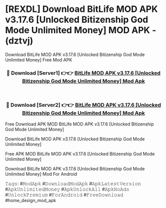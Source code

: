 # [REXDL] Download BitLife MOD APK v3.17.6 [Unlocked Bitizenship God Mode Unlimited Money] MOD APK - (dztvj)
Download BitLife MOD APK v3.17.6 [Unlocked Bitizenship God Mode Unlimited Money] Free Mod APK

<div align="center">
<h3>🔴 Download [Server1] 👉👉 <a href="https://apk-comot.site?title=BitLife_MOD_APK_v3.17.6_[Unlocked_Bitizenship_God_Mode_Unlimited_Money]">BitLife MOD APK v3.17.6 [Unlocked Bitizenship God Mode Unlimited Money] Mod Apk</a></h3><br>

<h3>🔴 Download [Server2] 👉👉 <a href="https://apk-comot.site?title=BitLife_MOD_APK_v3.17.6_[Unlocked_Bitizenship_God_Mode_Unlimited_Money]">BitLife MOD APK v3.17.6 [Unlocked Bitizenship God Mode Unlimited Money] Mod Apk</a></h3>
</div>


Free Download APK MOD BitLife MOD APK v3.17.6 [Unlocked Bitizenship God Mode Unlimited Money]

Download BitLife MOD APK v3.17.6 [Unlocked Bitizenship God Mode Unlimited Money] 

Free APK MOD BitLife MOD APK v3.17.6 [Unlocked Bitizenship God Mode Unlimited Money] 

Download BitLife MOD APK v3.17.6 [Unlocked Bitizenship God Mode Unlimited Money] Mod For Android

𝚃𝚊𝚐𝚜: #𝙼𝚘𝚍𝙰𝚙𝚔 #𝙳𝚘𝚠𝚗𝚕𝚘𝚊𝚍𝙼𝚘𝚍𝙰𝚙𝚔 #𝙰𝚙𝚔𝙻𝚊𝚝𝚎𝚜𝚝𝚅𝚎𝚛𝚜𝚒𝚘𝚗 #𝙰𝚙𝚔𝚄𝚗𝚕𝚒𝚖𝚒𝚝𝚎𝚍𝙼𝚘𝚗𝚎𝚢 #𝙰𝚙𝚔𝚄𝚗𝚕𝚘𝚌𝚔𝙰𝚕𝚕 #𝙰𝚙𝚔𝙽𝚘𝙰𝚍𝚜 #𝚄𝚗𝚕𝚘𝚌𝚔𝙿𝚛𝚎𝚖𝚒𝚞𝚖 #𝙵𝚘𝚛𝙰𝚗𝚍𝚛𝚘𝚒𝚍 #𝙵𝚛𝚎𝚎𝙳𝚘𝚠𝚗𝚕𝚘𝚊𝚍 #home_design_mod_apk